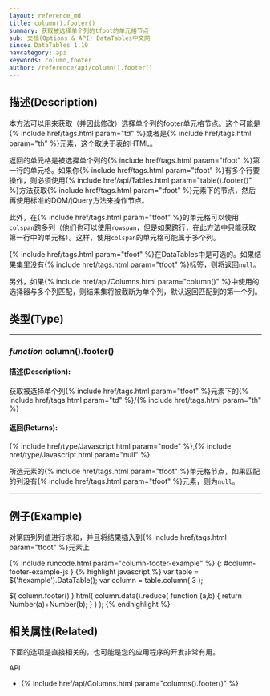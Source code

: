 ```yaml
---
layout: reference_md
title: column().footer()
summary: 获取被选择单个列的tfoot的单元格节点
sub: 文档(Options & API) DataTables中文网
since: DataTables 1.10
navcategory: api
keywords: column,footer
author: /reference/api/column().footer()
---
```


## 描述(Description)
本方法可以用来获取（并因此修改）选择单个列的footer单元格节点。这个可能是{% include href/tags.html param="td" %}或者是{% include href/tags.html param="th" %}元素，这个取决于表的HTML。

返回的单元格是被选择单个列的{% include href/tags.html param="tfoot" %}第一行的单元格。如果你{% include href/tags.html param="tfoot" %}有多个行要操作，则必须使用{% include href/api/Tables.html param="table().footer()" %}方法获取{% include href/tags.html param="tfoot" %}元素下的节点，然后再使用标准的DOM/jQuery方法来操作节点。

此外，在{% include href/tags.html param="tfoot" %}的单元格可以使用`colspan`跨多列（他们也可以使用`rowspan`，但是如果跨行，在此方法中只能获取第一行中的单元格）。这样，使用`colspan`的单元格可能属于多个列。

{% include href/tags.html param="tfoot" %}在DataTables中是可选的。如果结果集里没有{% include href/tags.html param="tfoot" %}标签，则将返回`null`。

另外，如果{% include href/api/Columns.html param="column()" %}中使用的选择器与多个列匹配，则结果集将被截断为单个列，默认返回匹配到的第一个列。


## 类型(Type)
---
    
### _function_ **column().footer()**   

#### 描述(Description):
获取被选择单个列{% include href/tags.html param="tfoot" %}元素下的{% include href/tags.html param="td" %}/{% include href/tags.html param="th" %}
     
#### 返回(Returns):
{% include href/type/Javascript.html param="node" %},{% include href/type/Javascript.html param="null" %}

所选元素的{% include href/tags.html param="tfoot" %}单元格节点，如果匹配的列没有{% include href/tags.html param="tfoot" %}元素，则为`null`。

--- 
    
## 例子(Example)

对第四列列值进行求和，并且将结果插入到{% include href/tags.html param="tfoot" %}元素上

{% include runcode.html param="column-footer-example" %}
{: #column-footer-example-js }
{% highlight javascript %}
var table = $('#example').DataTable();
var column = table.column( 3 );
 
$( column.footer() ).html(
    column.data().reduce( function (a,b) {
        return Number(a)+Number(b);
    } )
);
{% endhighlight %}



## 相关属性(Related)
下面的选项是直接相关的，也可能是您的应用程序的开发非常有用。

API

- {% include href/api/Columns.html param="columns().footer()" %}

